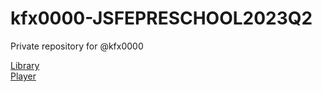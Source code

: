 # kfx0000-JSFEPRESCHOOL2023Q2
Private repository for @kfx0000

<a href="https://rolling-scopes-school.github.io/kfx0000-JSFEPRESCHOOL2023Q2/library/index.html" target="_blank">Library</a>
<br>
<a href="https://rolling-scopes-school.github.io/kfx0000-JSFEPRESCHOOL2023Q2/audio-player/index.html" target="_blank">Player</a>
